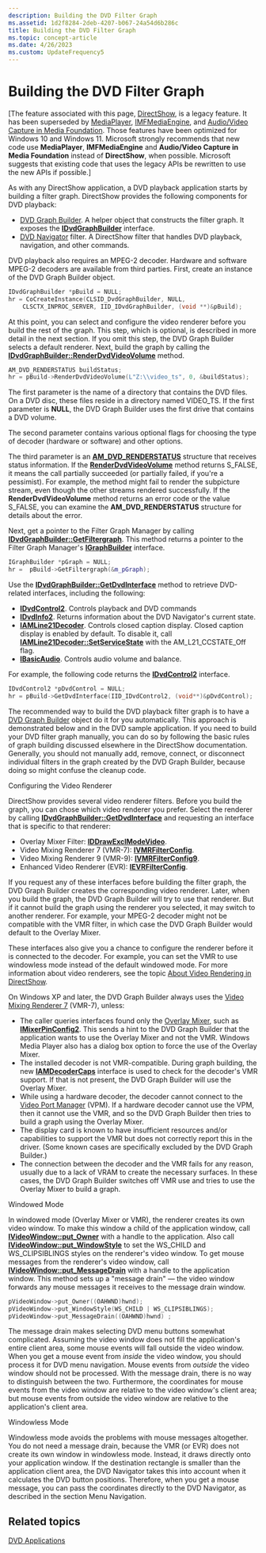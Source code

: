 ```yaml
---
description: Building the DVD Filter Graph
ms.assetid: 1d2f8284-2deb-4207-b067-24a54d6b286c
title: Building the DVD Filter Graph
ms.topic: concept-article
ms.date: 4/26/2023
ms.custom: UpdateFrequency5
---
```


# Building the DVD Filter Graph

\[The feature associated with this page, [DirectShow](/windows/win32/directshow/directshow), is a legacy feature. It has been superseded by [MediaPlayer](/uwp/api/Windows.Media.Playback.MediaPlayer), [IMFMediaEngine](/windows/win32/api/mfmediaengine/nn-mfmediaengine-imfmediaengine), and [Audio/Video Capture in Media Foundation](/windows/win32/medfound/audio-video-capture-in-media-foundation). Those features have been optimized for Windows 10 and Windows 11. Microsoft strongly recommends that new code use **MediaPlayer**, **IMFMediaEngine** and **Audio/Video Capture in Media Foundation** instead of **DirectShow**, when possible. Microsoft suggests that existing code that uses the legacy APIs be rewritten to use the new APIs if possible.\]

As with any DirectShow application, a DVD playback application starts by building a filter graph. DirectShow provides the following components for DVD playback:

-   [DVD Graph Builder](dvd-graph-builder.md). A helper object that constructs the filter graph. It exposes the [**IDvdGraphBuilder**](/windows/desktop/api/Strmif/nn-strmif-idvdgraphbuilder) interface.
-   [DVD Navigator](dvd-navigator-filter.md) filter. A DirectShow filter that handles DVD playback, navigation, and other commands.

DVD playback also requires an MPEG-2 decoder. Hardware and software MPEG-2 decoders are available from third parties. First, create an instance of the DVD Graph Builder object.


```C++
IDvdGraphBuilder *pBuild = NULL;
hr = CoCreateInstance(CLSID_DvdGraphBuilder, NULL, 
    CLSCTX_INPROC_SERVER, IID_IDvdGraphBuilder, (void **)&pBuild);
```



At this point, you can select and configure the video renderer before you build the rest of the graph. This step, which is optional, is described in more detail in the next section. If you omit this step, the DVD Graph Builder selects a default renderer. Next, build the graph by calling the [**IDvdGraphBuilder::RenderDvdVideoVolume**](/windows/desktop/api/Strmif/nf-strmif-idvdgraphbuilder-renderdvdvideovolume) method.


```C++
AM_DVD_RENDERSTATUS buildStatus;
hr = pBuild->RenderDvdVideoVolume(L"Z:\\video_ts", 0, &buildStatus);
```



The first parameter is the name of a directory that contains the DVD files. On a DVD disc, these files reside in a directory named VIDEO\_TS. If the first parameter is **NULL**, the DVD Graph Builder uses the first drive that contains a DVD volume.

The second parameter contains various optional flags for choosing the type of decoder (hardware or software) and other options.

The third parameter is an [**AM\_DVD\_RENDERSTATUS**](/windows/win32/api/strmif/ns-strmif-am_dvd_renderstatus) structure that receives status information. If the [**RenderDvdVideoVolume**](/windows/desktop/api/Strmif/nf-strmif-idvdgraphbuilder-renderdvdvideovolume) method returns S\_FALSE, it means the call partially succeeded (or partially failed, if you're a pessimist). For example, the method might fail to render the subpicture stream, even though the other streams rendered successfully. If the **RenderDvdVideoVolume** method returns an error code or the value S\_FALSE, you can examine the **AM\_DVD\_RENDERSTATUS** structure for details about the error.

Next, get a pointer to the Filter Graph Manager by calling [**IDvdGraphBuilder::GetFiltergraph**](/windows/desktop/api/Strmif/nf-strmif-idvdgraphbuilder-getfiltergraph). This method returns a pointer to the Filter Graph Manager's [**IGraphBuilder**](/windows/desktop/api/Strmif/nn-strmif-igraphbuilder) interface.


```C++
IGraphBuilder *pGraph = NULL;
hr =  pBuild->GetFiltergraph(&m_pGraph);
```



Use the [**IDvdGraphBuilder::GetDvdInterface**](/windows/desktop/api/Strmif/nf-strmif-idvdgraphbuilder-getdvdinterface) method to retrieve DVD-related interfaces, including the following:

-   [**IDvdControl2**](/windows/desktop/api/Strmif/nn-strmif-idvdcontrol2). Controls playback and DVD commands
-   [**IDvdInfo2**](/windows/desktop/api/Strmif/nn-strmif-idvdinfo2). Returns information about the DVD Navigator's current state.
-   [**IAMLine21Decoder**](/previous-versions/windows/desktop/api/il21dec/nn-il21dec-iamline21decoder). Controls closed caption display. Closed caption display is enabled by default. To disable it, call [**IAMLine21Decoder::SetServiceState**](/previous-versions/windows/desktop/api/il21dec/nf-il21dec-iamline21decoder-setservicestate) with the AM\_L21\_CCSTATE\_Off flag.
-   [**IBasicAudio**](/windows/desktop/api/Control/nn-control-ibasicaudio). Controls audio volume and balance.

For example, the following code returns the [**IDvdControl2**](/windows/desktop/api/Strmif/nn-strmif-idvdcontrol2) interface.


```C++
IDvdControl2 *pDvdControl = NULL;
hr = pBuild->GetDvdInterface(IID_IDvdControl2, (void**)&pDvdControl);
```



The recommended way to build the DVD playback filter graph is to have a [DVD Graph Builder](dvd-graph-builder.md) object do it for you automatically. This approach is demonstrated below and in the DVD sample application. If you need to build your DVD filter graph manually, you can do so by following the basic rules of graph building discussed elsewhere in the DirectShow documentation. Generally, you should not manually add, remove, connect, or disconnect individual filters in the graph created by the DVD Graph Builder, because doing so might confuse the cleanup code.

Configuring the Video Renderer

DirectShow provides several video renderer filters. Before you build the graph, you can chose which video renderer you prefer. Select the renderer by calling [**IDvdGraphBuilder::GetDvdInterface**](/windows/desktop/api/Strmif/nf-strmif-idvdgraphbuilder-getdvdinterface) and requesting an interface that is specific to that renderer:

-   Overlay Mixer Filter: [**IDDrawExclModeVideo**](/windows/desktop/api/Strmif/nn-strmif-iddrawexclmodevideo).
-   Video Mixing Renderer 7 (VMR-7): [**IVMRFilterConfig**](/windows/desktop/api/Strmif/nn-strmif-ivmrfilterconfig).
-   Video Mixing Renderer 9 (VMR-9): [**IVMRFilterConfig9**](/previous-versions/windows/desktop/api/Vmr9/nn-vmr9-ivmrfilterconfig9).
-   Enhanced Video Renderer (EVR): [**IEVRFilterConfig**](/windows/desktop/api/evr/nn-evr-ievrfilterconfig).

If you request any of these interfaces before building the filter graph, the DVD Graph Builder creates the corresponding video renderer. Later, when you build the graph, the DVD Graph Builder will try to use that renderer. But if it cannot build the graph using the renderer you selected, it may switch to another renderer. For example, your MPEG-2 decoder might not be compatible with the VMR filter, in which case the DVD Graph Builder would default to the Overlay Mixer.

These interfaces also give you a chance to configure the renderer before it is connected to the decoder. For example, you can set the VMR to use windowless mode instead of the default windowed mode. For more information about video renderers, see the topic [About Video Rendering in DirectShow](about-video-rendering-in-directshow.md).

On Windows XP and later, the DVD Graph Builder always uses the [Video Mixing Renderer 7](video-mixing-renderer-filter-7.md) (VMR-7), unless:

-   The caller queries interfaces found only the [Overlay Mixer](overlay-mixer-filter.md), such as [**IMixerPinConfig2**](/windows/desktop/api/Mpconfig/nn-mpconfig-imixerpinconfig2). This sends a hint to the DVD Graph Builder that the application wants to use the Overlay Mixer and not the VMR. Windows Media Player also has a dialog box option to force the use of the Overlay Mixer.
-   The installed decoder is not VMR-compatible. During graph building, the new [**IAMDecoderCaps**](/windows/desktop/api/Strmif/nn-strmif-iamdecodercaps) interface is used to check for the decoder's VMR support. If that is not present, the DVD Graph Builder will use the Overlay Mixer.
-   While using a hardware decoder, the decoder cannot connect to the [Video Port Manager](video-port-manager.md) (VPM). If a hardware decoder cannot use the VPM, then it cannot use the VMR, and so the DVD Graph Builder then tries to build a graph using the Overlay Mixer.
-   The display card is known to have insufficient resources and/or capabilities to support the VMR but does not correctly report this in the driver. (Some known cases are specifically excluded by the DVD Graph Builder.)
-   The connection between the decoder and the VMR fails for any reason, usually due to a lack of VRAM to create the necessary surfaces. In these cases, the DVD Graph Builder switches off VMR use and tries to use the Overlay Mixer to build a graph.

Windowed Mode

In windowed mode (Overlay Mixer or VMR), the renderer creates its own video window. To make this window a child of the application window, call [**IVideoWindow::put\_Owner**](/windows/desktop/api/Control/nf-control-ivideowindow-put_owner) with a handle to the application. Also call [**IVideoWindow::put\_WindowStyle**](/windows/desktop/api/Control/nf-control-ivideowindow-put_windowstyle) to set the WS\_CHILD and WS\_CLIPSIBLINGS styles on the renderer's video window. To get mouse messages from the renderer's video window, call [**IVideoWindow::put\_MessageDrain**](/windows/desktop/api/Control/nf-control-ivideowindow-put_messagedrain) with a handle to the application window. This method sets up a "message drain" — the video window forwards any mouse messages it receives to the message drain window.


```C++
pVideoWindow->put_Owner((OAHWND)hwnd);
pVideoWindow->put_WindowStyle(WS_CHILD | WS_CLIPSIBLINGS);
pVideoWindow->put_MessageDrain((OAHWND)hwnd) ;
```



The message drain makes selecting DVD menu buttons somewhat complicated. Assuming the video window does not fill the application's entire client area, some mouse events will fall outside the video window. When you get a mouse event from *inside* the video window, you should process it for DVD menu navigation. Mouse events from *outside* the video window should not be processed. With the message drain, there is no way to distinguish between the two. Furthermore, the coordinates for mouse events from the video window are relative to the video window's client area; but mouse events from outside the video window are relative to the application's client area.

Windowless Mode

Windowless mode avoids the problems with mouse messages altogether. You do not need a message drain, because the VMR (or EVR) does not create its own window in windowless mode. Instead, it draws directly onto your application window. If the destination rectangle is smaller than the application client area, the DVD Navigator takes this into account when it calculates the DVD button positions. Therefore, when you get a mouse message, you can pass the coordinates directly to the DVD Navigator, as described in the section Menu Navigation.

## Related topics

<dl> <dt>

[DVD Applications](dvd-applications.md)
</dt> </dl>

 

 
